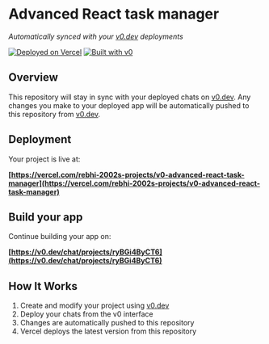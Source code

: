 # Advanced React task manager

*Automatically synced with your [v0.dev](https://v0.dev) deployments*

[![Deployed on Vercel](https://img.shields.io/badge/Deployed%20on-Vercel-black?style=for-the-badge&logo=vercel)](https://vercel.com/rebhi-2002s-projects/v0-advanced-react-task-manager)
[![Built with v0](https://img.shields.io/badge/Built%20with-v0.dev-black?style=for-the-badge)](https://v0.dev/chat/projects/ryBGi4ByCT6)

## Overview

This repository will stay in sync with your deployed chats on [v0.dev](https://v0.dev).
Any changes you make to your deployed app will be automatically pushed to this repository from [v0.dev](https://v0.dev).

## Deployment

Your project is live at:

**[https://vercel.com/rebhi-2002s-projects/v0-advanced-react-task-manager](https://vercel.com/rebhi-2002s-projects/v0-advanced-react-task-manager)**

## Build your app

Continue building your app on:

**[https://v0.dev/chat/projects/ryBGi4ByCT6](https://v0.dev/chat/projects/ryBGi4ByCT6)**

## How It Works

1. Create and modify your project using [v0.dev](https://v0.dev)
2. Deploy your chats from the v0 interface
3. Changes are automatically pushed to this repository
4. Vercel deploys the latest version from this repository
